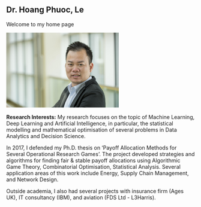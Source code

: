## Dr. Hoang Phuoc, Le 

Welcome to my home page

<img src="./images/PhilipLe.jpg" width="300">


**Research Interests:** My research focuses on the topic of Machine Learning, Deep Learning and Artificial Intelligence, in particular, the statistical modelling and mathematical optimisation of several problems in Data Analytics and Decision Science.

In 2017, I defended my Ph.D. thesis on ‘Payoff Allocation Methods for Several Operational Research Games’. The project developed strategies and algorithms for finding fair & stable payoff allocations using Algorithmic Game Theory, Combinatorial Optimisation, Statistical Analysis. Several application areas of this work include Energy, Supply Chain Management, and Network Design.

Outside academia, I also had several projects with insurance firm (Ages UK), IT consultancy (IBM), and aviation (FDS Ltd - L3Harris).
